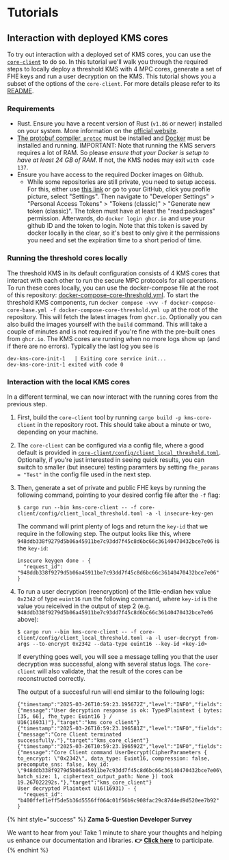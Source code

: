 # Tutorials

## Interaction with deployed KMS cores
To try out interaction with a deployed set of KMS cores, you can use the [`core-client`](../../core-client/README.md) to do so.
In this tutorial we'll walk you through the required steps to locally deploy a threshold KMS with 4 MPC cores, generate a set of FHE keys and run a user decryption on the KMS.
This tutorial shows you a subset of the options of the `core-client`. For more details please refer to its [README](../../core-client/README.md).

### Requirements
- Rust. Ensure you have a recent version of Rust (`v1.86` or newer) installed on your system. More information on the [official website](https://www.rust-lang.org/).
- [The protobuf compiler, `protoc`](https://protobuf.dev/installation/) must be installed and [Docker](https://docs.docker.com/engine/install/) must be installed and running. IMPORTANT: Note that running the KMS servers requires a lot of RAM. So please _ensure that your Docker is setup to have at least 24 GB of RAM_. If not, the KMS nodes may exit `with code 137`.
- Ensure you have access to the required Docker images on Github.
  - While some repositories are still private, you need to setup access. For this, either use [this link](https://github.com/settings/tokens) or go to your GitHub, click you profile picture, select "Settings". Then navigate to "Developer Settings" > "Personal Access Tokens" > "Tokens (classic)" > "Generate new token (classic)". The token must have at least the "read:packages" permission.
  Afterwards, do `docker login ghcr.io` and use your github ID and the token to login. Note that this token is saved by docker locally in the clear, so it's best to only give it the permissions you need and set the expiration time to a short period of time.

### Running the threshold cores locally
The threshold KMS in its default configuration consists of 4 KMS cores that interact with each other to run the secure MPC protocols for all operations.
To run these cores locally, you can use the docker-compose file at the root of this repository: [docker-compose-core-threshold.yml](../../docker-compose-core-threshold.yml).
To start the threshold KMS components, run `docker compose -vvv -f docker-compose-core-base.yml -f docker-compose-core-threshold.yml up` at the root of the repository. This will fetch the latest images from `ghcr.io`. Optionally you can also build the images yourself with the `build` command. This will take a couple of minutes and is not required if you're fine with the pre-built ones from `ghcr.io`.
The KMS cores are running when no more logs show up (and if there are no errors). Typically the last log you see is
```
dev-kms-core-init-1   | Exiting core service init...
dev-kms-core-init-1 exited with code 0
```


### Interaction with the local KMS cores
In a different terminal, we can now interact with the running cores from the previous step.

1. First, build the `core-client` tool by running `cargo build -p kms-core-client` in the repository root. This should take about a minute or two, depending on your machine.
2. The `core-client` can be configured via a config file, where a good default is provided in [`core-client/config/client_local_threshold.toml`](../../core-client/config/client_local_threshold.toml). Optionally, if you're just interested in seeing quick results, you can switch to smaller (but insecure) testing paramters by setting
```fhe_params = "Test"```
in the config file used in the next step.
3. Then, generate a set of private and public FHE keys by running the following command, pointing to your desired config file after the `-f` flag:
    ```{bash}
    $ cargo run --bin kms-core-client -- -f core-client/config/client_local_threshold.toml -a -l insecure-key-gen
    ```
    The command will print plenty of logs and return the `key-id` that we require in the following step. The output looks like this, where `948ddb338f9279d5b06a45911be7c93dd7f45c8d6bc66c36140470432bce7e06` is the `key-id`:
    ```
    insecure keygen done - {
      "request_id": "948ddb338f9279d5b06a45911be7c93dd7f45c8d6bc66c36140470432bce7e06"
    }
    ```

4. To run a user decryption (reencryption) of the little-endian hex value `0x2342` of type `euint16` run the following command, where `key-id` is the value you reiceived in the output of step 2 (e.g. `948ddb338f9279d5b06a45911be7c93dd7f45c8d6bc66c36140470432bce7e06` above):
    ```{bash}
    $ cargo run --bin kms-core-client -- -f core-client/config/client_local_threshold.toml -a -l user-decrypt from-args --to-encrypt 0x2342 --data-type euint16 --key-id <key-id>
    ```
    If everything goes well, you will see a message telling you that the user decryption was successful, along with several status logs. The `core-client` will also validate, that the result of the cores can be reconstructed correctly.

    The output of a succesful run will end similar to the following logs:
    ```
    {"timestamp":"2025-03-26T10:59:23.195672Z","level":"INFO","fields":{"message":"User decryption response is ok: TypedPlaintext { bytes: [35, 66], fhe_type: Euint16 } / U16(16931)"},"target":"kms_core_client"}
    {"timestamp":"2025-03-26T10:59:23.196581Z","level":"INFO","fields":{"message":"Core Client terminated successfully."},"target":"kms_core_client"}
    {"timestamp":"2025-03-26T10:59:23.196592Z","level":"INFO","fields":{"message":"Core Client command UserDecrypt(CipherParameters { to_encrypt: \"0x2342\", data_type: Euint16, compression: false, precompute_sns: false, key_id: \"948ddb338f9279d5b06a45911be7c93dd7f45c8d6bc66c36140470432bce7e06\", batch_size: 1, ciphertext_output_path: None }) took 19.267022292s."},"target":"kms_core_client"}
    User decrypted Plaintext U16(16931) - {
      "request_id": "b400ffef1eff5de5b36d5556ff064c01f56b9c908fac29c87d4ed9d520ee7b92"
    }
    ```


{% hint style="success" %}
**Zama 5-Question Developer Survey**

We want to hear from you! Take 1 minute to share your thoughts and helping us enhance our documentation and libraries. **👉** [**Click here**](https://www.zama.ai/developer-survey) to participate.
{% endhint %}
